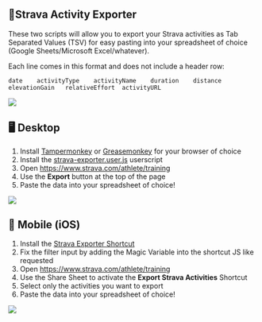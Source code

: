 ## 🏃Strava Activity Exporter

These two scripts will allow you to export your Strava activities as Tab Separated Values (TSV) for easy pasting into your spreadsheet of choice (Google Sheets/Microsoft Excel/whatever).

Each line comes in this format and does not include a header row:

```
date    activityType    activityName    duration    distance    elevationGain   relativeEffort  activityURL
```

![](https://gitlab.com/Finnito/strava-exporter/-/raw/master/spreadsheet-example.jpeg)

## 🖥 Desktop

1. Install [Tampermonkey](http://tampermonkey.net) or [Greasemonkey](https://www.greasespot.net/) for your browser of choice
2. Install the [strava-exporter.user.js](https://gitlab.com/Finnito/strava-exporter/-/raw/master/strava-exporter.user.js) userscript
3. Open https://www.strava.com/athlete/training
4. Use the __Export__ button at the top of the page
5. Paste the data into your spreadsheet of choice!

![](https://gitlab.com/Finnito/strava-exporter/-/raw/master/desktop-explanation.jpeg)

## 📱 Mobile (iOS)

1. Install the [Strava Exporter Shortcut](https://www.icloud.com/shortcuts/496f09bdad2f418c90c21d90c8848d74)
2. Fix the filter input by adding the Magic Variable into the shortcut JS like requested
3. Open https://www.strava.com/athlete/training
4. Use the Share Sheet to activate the __Export Strava Activities__ Shortcut
5. Select only the activities you want to export
6. Paste the data into your spreadsheet of choice!

![](https://gitlab.com/Finnito/strava-exporter/-/raw/master/shortcut-explanation.jpeg)